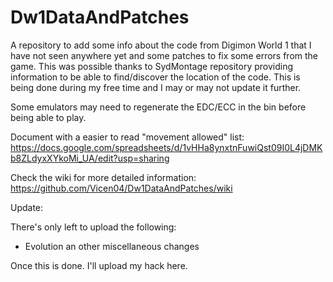 # Dw1DataAndPatches
A repository to add some info about the code from Digimon World 1 that I have not seen anywhere yet and some patches to fix some errors from the game.
This was possible thanks to SydMontage repository providing information to be able to find/discover the location of the code. 
This is being done during my free time and I may or may not update it further.

Some emulators may need to regenerate the EDC/ECC in the bin before being able to play.

Document with a easier to read "movement allowed" list: https://docs.google.com/spreadsheets/d/1vHHa8ynxtnFuwiQst09I0L4jDMKb8ZLdyxXYkoMi_UA/edit?usp=sharing

Check the wiki for more detailed information: https://github.com/Vicen04/Dw1DataAndPatches/wiki 

Update: 

There's only left to upload the following:

* Evolution an other miscellaneous changes


Once this is done. I'll upload my hack here.